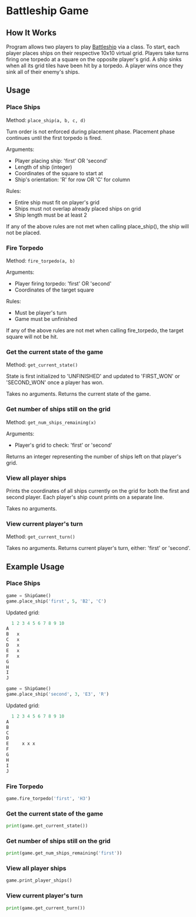 # Battleship Game

## How It Works

Program allows two players to play [Battleship](https://en.wikipedia.org/wiki/Battleship_(game)) via a class. To start, each player places ships on their respective 10x10 virtual grid. Players take turns firing one torpedo at a square on the opposite player's grid. A ship sinks when all its grid tiles have been hit by a torpedo. A player wins once they sink all of their enemy's ships.

## Usage

### Place Ships
Method: ```place_ship(a, b, c, d)```

Turn order is not enforced during placement phase. Placement phase continues until the first torpedo is fired. 

Arguments: 
* Player placing ship: 'first' OR 'second'
* Length of ship (integer)
* Coordinates of the square to start at
* Ship's orientation: 'R' for row OR 'C' for column

Rules:
* Entire ship must fit on player's grid
* Ships must not overlap already placed ships on grid
* Ship length must be at least 2

If any of the above rules are not met when calling place_ship(), the ship will not be placed.

### Fire Torpedo
Method: ```fire_torpedo(a, b)```

Arguments:
* Player firing torpedo: 'first' OR 'second'
* Coordinates of the target square

Rules:
* Must be player's turn
* Game must be unfinished 

If any of the above rules are not met when calling fire_torpedo, the target square will not be hit.

### Get the current state of the game
Method: ```get_current_state()```

State is first initialized to 'UNFINISHED' and updated to 'FIRST_WON' or 'SECOND_WON' once a player has won.

Takes no arguments. Returns the current state of the game. 

### Get number of ships still on the grid
Method: ```get_num_ships_remaining(x)```

Arguments:
* Player's grid to check: 'first' or 'second'

Returns an integer representing the number of ships left on that player's grid.

### View all player ships

Prints the coordinates of all ships currently on the grid for both the first and second player. Each player's ship count prints on a separate line.

Takes no arguments. 

### View current player's turn

Method: ```get_current_turn()```

Takes no arguments. Returns current player's turn, either: 'first' or 'second'. 

## Example Usage

### Place Ships

```python
game = ShipGame()
game.place_ship('first', 5, 'B2', 'C')
```
Updated grid: 
```python
  1 2 3 4 5 6 7 8 9 10
A
B   x
C   x
D   x
E   x
F   x
G                 
H                 
I                 
J                 
```
```python
game = ShipGame()
game.place_ship('second', 3, 'E3', 'R')
```
Updated grid:
```python
  1 2 3 4 5 6 7 8 9 10
A
B
C
D
E     x x x
F
G                 
H                 
I                 
J       
```

### Fire Torpedo

```python
game.fire_torpedo('first', 'H3')
```

### Get the current state of the game

```python
print(game.get_current_state())
```

### Get number of ships still on the grid

```python
print(game.get_num_ships_remaining('first'))
```

### View all player ships

```python
game.print_player_ships()
```

### View current player's turn
```python
print(game.get_current_turn())
```
